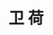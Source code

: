 ---
# Display name

title: 卫 荷
user_groups: ["Graduated Ph.D Students"]



organizations:
- name: 2003-2008 

Interests:
- Modeling and simulations for dislocations in crystals in the framework of Peierls-Nabarro model.

---